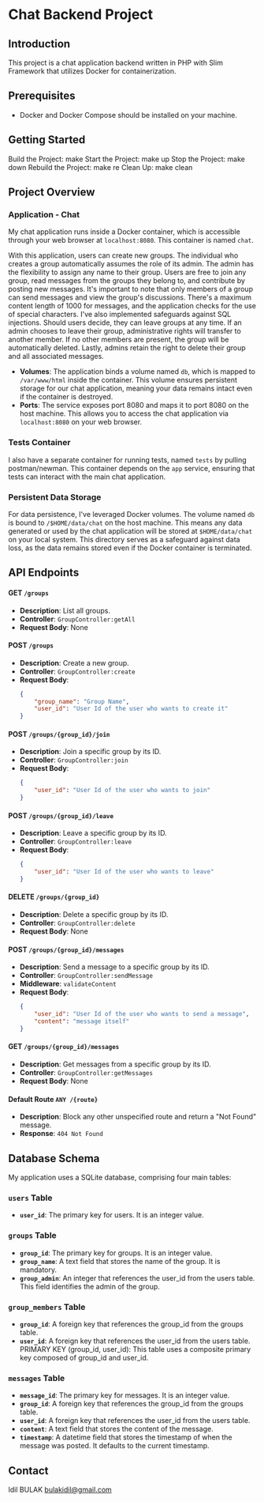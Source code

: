 # Chat Backend Project

## Introduction
This project is a chat application backend written in PHP with Slim Framework that utilizes Docker for containerization.

## Prerequisites
- Docker and Docker Compose should be installed on your machine.

## Getting Started
Build the Project: make
Start the Project: make up
Stop the Project: make down
Rebuild the Project: make re
Clean Up: make clean

## Project Overview

### Application - Chat
My chat application runs inside a Docker container, which is accessible through your web browser at `localhost:8080`. This container is named `chat`.

With this application, users can create new groups. The individual who creates a group automatically assumes the role of its admin. The admin has the flexibility to assign any name to their group. Users are free to join any group, read messages from the groups they belong to, and contribute by posting new messages. It's important to note that only members of a group can send messages and view the group's discussions. There's a maximum content length of 1000 for messages, and the application checks for the use of special characters. I've also implemented safeguards against SQL injections. Should users decide, they can leave groups at any time. If an admin chooses to leave their group, administrative rights will transfer to another member. If no other members are present, the group will be automatically deleted. Lastly, admins retain the right to delete their group and all associated messages.

- **Volumes**: The application binds a volume named `db`, which is mapped to `/var/www/html` inside the container. This volume ensures persistent storage for our chat application, meaning your data remains intact even if the container is destroyed.
- **Ports**: The service exposes port 8080 and maps it to port 8080 on the host machine. This allows you to access the chat application via `localhost:8080` on your web browser.

### Tests Container
I also have a separate container for running tests, named `tests` by pulling postman/newman. This container depends on the `app` service, ensuring that tests can interact with the main chat application.

### Persistent Data Storage
For data persistence, I've leveraged Docker volumes. The volume named `db` is bound to `/$HOME/data/chat` on the host machine. This means any data generated or used by the chat application will be stored at `$HOME/data/chat` on your local system. This directory serves as a safeguard against data loss, as the data remains stored even if the Docker container is terminated.

## API Endpoints

#### **GET** `/groups`
- **Description**: List all groups.
- **Controller**: `GroupController:getAll`
- **Request Body**: None

#### **POST** `/groups`
- **Description**: Create a new group.
- **Controller**: `GroupController:create`
- **Request Body**: 
  ```json
  {
      "group_name": "Group Name",
      "user_id": "User Id of the user who wants to create it"
  }

#### **POST** `/groups/{group_id}/join`
- **Description**: Join a specific group by its ID.
- **Controller**: `GroupController:join`
- **Request Body**: 
  ```json
  {
      "user_id": "User Id of the user who wants to join"
  }

#### **POST** `/groups/{group_id}/leave`
- **Description**: Leave a specific group by its ID.
- **Controller**: `GroupController:leave`
- **Request Body**: 
  ```json
  {
      "user_id": "User Id of the user who wants to leave"
  }

#### **DELETE** `/groups/{group_id}`
- **Description**: Delete a specific group by its ID.
- **Controller**: `GroupController:delete`
- **Request Body**: None

#### **POST** `/groups/{group_id}/messages`
- **Description**: Send a message to a specific group by its ID.
- **Controller**: `GroupController:sendMessage`
- **Middleware**: `validateContent`
- **Request Body**: 
  ```json
  {
      "user_id": "User Id of the user who wants to send a message",
      "content": "message itself"
  }

#### **GET** `/groups/{group_id}/messages`
- **Description**: Get messages from a specific group by its ID.
- **Controller**: `GroupController:getMessages`
- **Request Body**: None

#### **Default Route** `ANY /{route}`
- **Description**: Block any other unspecified route and return a "Not Found" message.
- **Response**: `404 Not Found`

## Database Schema

My application uses a SQLite database, comprising four main tables:

### `users` Table
- **`user_id`**: The primary key for users. It is an integer value.

### `groups` Table
- **`group_id`**: The primary key for groups. It is an integer value.
- **`group_name`**: A text field that stores the name of the group. It is mandatory.
- **`group_admin`**: An integer that references the user_id from the users table. This field identifies the admin of the group.

### `group_members` Table
- **`group_id`**: A foreign key that references the group_id from the groups table.
- **`user_id`**: A foreign key that references the user_id from the users table.
PRIMARY KEY (group_id, user_id): This table uses a composite primary key composed of group_id and user_id.

### `messages` Table
- **`message_id`**: The primary key for messages. It is an integer value.
- **`group_id`**: A foreign key that references the group_id from the groups table.
- **`user_id`**: A foreign key that references the user_id from the users table.
- **`content`**: A text field that stores the content of the message.
- **`timestamp`**: A datetime field that stores the timestamp of when the message was posted. It defaults to the current timestamp.

## Contact
Idil BULAK
bulakidil@gmail.com
